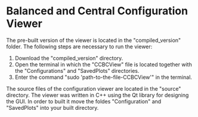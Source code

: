 # Balanced and Central Configuration Viewer

The pre-built version of the viewer is located in the "compiled_version" folder. The following steps are necessary to run the viewer:
1. Download the "compiled_version" directory.
2. Open the terminal in which the "CCBCView" file is located together with the "Configurations" and "SavedPlots" directories.
3. Enter the command "sudo 'path-to-the-file-CCBCView'" in the terminal.

The source files of the configuration viewer are located in the "source" directory. The viewer was written in C++ using the Qt library for designing the GUI. In order to built it move the foldes "Configuration" and "SavedPlots" into your built directory.
